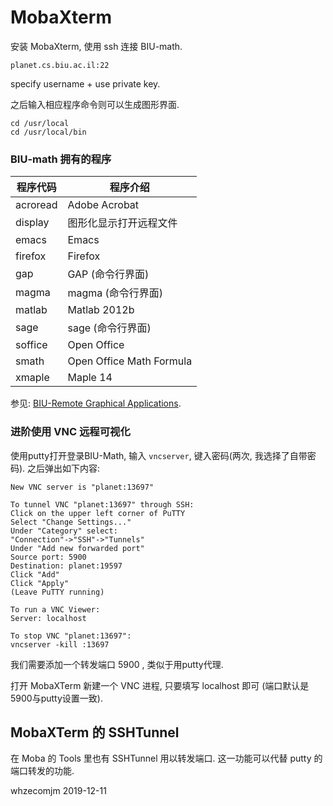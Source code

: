 # MobaXterm

安装 MobaXterm, 使用 ssh 连接 BIU-math. 

```
planet.cs.biu.ac.il:22
```

specify username + use private key. 

之后输入相应程序命令则可以生成图形界面.

```shell
cd /usr/local
cd /usr/local/bin
```



### BIU-math 拥有的程序

| 程序代码 | 程序介绍                 |
| -------- | ------------------------ |
| acroread | Adobe Acrobat            |
| display  | 图形化显示打开远程文件   |
| emacs    | Emacs                    |
| firefox  | Firefox                  |
| gap      | GAP (命令行界面)         |
| magma    | magma (命令行界面)       |
| matlab   | Matlab 2012b             |
| sage     | sage (命令行界面)        |
| soffice  | Open Office              |
| smath    | Open Office Math Formula |
| xmaple   | Maple 14                 |



参见: [BIU-Remote Graphical Applications](http://ezra.cs.biu.ac.il/?p=241&page=2).



### 进阶使用 VNC 远程可视化

使用putty打开登录BIU-Math, 输入 `vncserver`, 键入密码(两次, 我选择了自带密码). 之后弹出如下内容:

```shell
New VNC server is "planet:13697"

To tunnel VNC "planet:13697" through SSH:
Click on the upper left corner of PuTTY
Select "Change Settings..."
Under "Category" select:
"Connection"->"SSH"->"Tunnels"
Under "Add new forwarded port"
Source port: 5900
Destination: planet:19597
Click "Add"
Click "Apply"
(Leave PuTTY running)

To run a VNC Viewer:
Server: localhost

To stop VNC "planet:13697":
vncserver -kill :13697

```

我们需要添加一个转发端口 5900 , 类似于用putty代理. 

打开 MobaXTerm 新建一个 VNC 进程, 只要填写 localhost 即可 (端口默认是5900与putty设置一致).



## MobaXTerm 的 SSHTunnel

在 Moba 的 Tools 里也有 SSHTunnel 用以转发端口. 这一功能可以代替 putty 的端口转发的功能.



whzecomjm
2019-12-11

